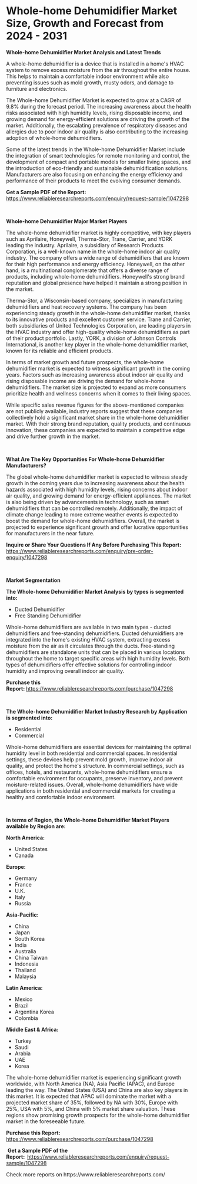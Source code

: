 <p><h1>Whole-home Dehumidifier Market Size, Growth and Forecast from 2024 - 2031</h1></p><p><strong>Whole-home Dehumidifier Market Analysis and Latest Trends</strong></p>
<p><p>A whole-home dehumidifier is a device that is installed in a home's HVAC system to remove excess moisture from the air throughout the entire house. This helps to maintain a comfortable indoor environment while also preventing issues such as mold growth, musty odors, and damage to furniture and electronics.</p><p>The Whole-home Dehumidifier Market is expected to grow at a CAGR of 9.8% during the forecast period. The increasing awareness about the health risks associated with high humidity levels, rising disposable income, and growing demand for energy-efficient solutions are driving the growth of the market. Additionally, the escalating prevalence of respiratory diseases and allergies due to poor indoor air quality is also contributing to the increasing adoption of whole-home dehumidifiers.</p><p>Some of the latest trends in the Whole-home Dehumidifier Market include the integration of smart technologies for remote monitoring and control, the development of compact and portable models for smaller living spaces, and the introduction of eco-friendly and sustainable dehumidification solutions. Manufacturers are also focusing on enhancing the energy efficiency and performance of their products to meet the evolving consumer demands.</p></p>
<p><strong>Get a Sample PDF of the Report:&nbsp;</strong> <a href="https://www.reliableresearchreports.com/enquiry/request-sample/1047298">https://www.reliableresearchreports.com/enquiry/request-sample/1047298</a></p>
<p>&nbsp;</p>
<p><strong>Whole-home Dehumidifier Major Market Players</strong></p>
<p><p>The whole-home dehumidifier market is highly competitive, with key players such as Aprilaire, Honeywell, Therma-Stor, Trane, Carrier, and YORK leading the industry. Aprilaire, a subsidiary of Research Products Corporation, is a well-known name in the whole-home indoor air quality industry. The company offers a wide range of dehumidifiers that are known for their high performance and energy efficiency. Honeywell, on the other hand, is a multinational conglomerate that offers a diverse range of products, including whole-home dehumidifiers. Honeywell's strong brand reputation and global presence have helped it maintain a strong position in the market.</p><p>Therma-Stor, a Wisconsin-based company, specializes in manufacturing dehumidifiers and heat recovery systems. The company has been experiencing steady growth in the whole-home dehumidifier market, thanks to its innovative products and excellent customer service. Trane and Carrier, both subsidiaries of United Technologies Corporation, are leading players in the HVAC industry and offer high-quality whole-home dehumidifiers as part of their product portfolio. Lastly, YORK, a division of Johnson Controls International, is another key player in the whole-home dehumidifier market, known for its reliable and efficient products.</p><p>In terms of market growth and future prospects, the whole-home dehumidifier market is expected to witness significant growth in the coming years. Factors such as increasing awareness about indoor air quality and rising disposable income are driving the demand for whole-home dehumidifiers. The market size is projected to expand as more consumers prioritize health and wellness concerns when it comes to their living spaces.</p><p>While specific sales revenue figures for the above-mentioned companies are not publicly available, industry reports suggest that these companies collectively hold a significant market share in the whole-home dehumidifier market. With their strong brand reputation, quality products, and continuous innovation, these companies are expected to maintain a competitive edge and drive further growth in the market.</p></p>
<p>&nbsp;</p>
<p><strong>What Are The Key Opportunities For Whole-home Dehumidifier Manufacturers?</strong></p>
<p><p>The global whole-home dehumidifier market is expected to witness steady growth in the coming years due to increasing awareness about the health hazards associated with high humidity levels, rising concerns about indoor air quality, and growing demand for energy-efficient appliances. The market is also being driven by advancements in technology, such as smart dehumidifiers that can be controlled remotely. Additionally, the impact of climate change leading to more extreme weather events is expected to boost the demand for whole-home dehumidifiers. Overall, the market is projected to experience significant growth and offer lucrative opportunities for manufacturers in the near future.</p></p>
<p><strong>Inquire or Share Your Questions If Any Before Purchasing This Report:</strong> <a href="https://www.reliableresearchreports.com/enquiry/pre-order-enquiry/1047298">https://www.reliableresearchreports.com/enquiry/pre-order-enquiry/1047298</a></p>
<p>&nbsp;</p>
<p><strong>Market Segmentation</strong></p>
<p><strong>The Whole-home Dehumidifier Market Analysis by types is segmented into:</strong></p>
<p><ul><li>Ducted Dehumidifier</li><li>Free Standing Dehumidifier</li></ul></p>
<p><p>Whole-home dehumidifiers are available in two main types - ducted dehumidifiers and free-standing dehumidifiers. Ducted dehumidifiers are integrated into the home's existing HVAC system, extracting excess moisture from the air as it circulates through the ducts. Free-standing dehumidifiers are standalone units that can be placed in various locations throughout the home to target specific areas with high humidity levels. Both types of dehumidifiers offer effective solutions for controlling indoor humidity and improving overall indoor air quality.</p></p>
<p><strong>Purchase this Report:&nbsp;</strong><a href="https://www.reliableresearchreports.com/purchase/1047298">https://www.reliableresearchreports.com/purchase/1047298</a></p>
<p>&nbsp;</p>
<p><strong>The Whole-home Dehumidifier Market Industry Research by Application is segmented into:</strong></p>
<p><ul><li>Residential</li><li>Commercial</li></ul></p>
<p><p>Whole-home dehumidifiers are essential devices for maintaining the optimal humidity level in both residential and commercial spaces. In residential settings, these devices help prevent mold growth, improve indoor air quality, and protect the home's structure. In commercial settings, such as offices, hotels, and restaurants, whole-home dehumidifiers ensure a comfortable environment for occupants, preserve inventory, and prevent moisture-related issues. Overall, whole-home dehumidifiers have wide applications in both residential and commercial markets for creating a healthy and comfortable indoor environment.</p></p>
<p>&nbsp;</p>
<p><strong>In terms of Region, the Whole-home Dehumidifier Market Players available by Region are:</strong></p>
<p>
    <p> <strong> North America: </strong>
        <ul>
            <li>United States</li>
            <li>Canada</li>
        </ul>
        </p> 
    <p> <strong> Europe: </strong>
        <ul>
            <li>Germany</li>
            <li>France</li>
            <li>U.K.</li>
            <li>Italy</li>
            <li>Russia</li>
        </ul>
        </p> 
    <p> <strong> Asia-Pacific: </strong>
        <ul>
            <li>China</li>
            <li>Japan</li>
            <li>South Korea</li>
            <li>India</li>
            <li>Australia</li>
            <li>China Taiwan</li>
            <li>Indonesia</li>
            <li>Thailand</li>
            <li>Malaysia</li>
        </ul>
        </p> 
    <p> <strong> Latin America: </strong>
        <ul>
            <li>Mexico</li>
            <li>Brazil</li>
            <li>Argentina Korea</li>
            <li>Colombia</li>
        </ul>
        </p> 
    <p> <strong> Middle East & Africa: </strong>
        <ul>
            <li>Turkey</li>
            <li>Saudi</li>
            <li>Arabia</li>
            <li>UAE</li>
            <li>Korea</li>
        </ul>
    </p>
    </p>
<p><p>The whole-home dehumidifier market is experiencing significant growth worldwide, with North America (NA), Asia Pacific (APAC), and Europe leading the way. The United States (USA) and China are also key players in this market. It is expected that APAC will dominate the market with a projected market share of 35%, followed by NA with 30%, Europe with 25%, USA with 5%, and China with 5% market share valuation. These regions show promising growth prospects for the whole-home dehumidifier market in the foreseeable future.</p></p>
<p><strong>Purchase this Report: </strong><a href="https://www.reliableresearchreports.com/purchase/1047298">https://www.reliableresearchreports.com/purchase/1047298</a></p>
<p>&nbsp;<strong>Get a Sample PDF of the Report:&nbsp;&nbsp;</strong><a href="https://www.reliableresearchreports.com/enquiry/request-sample/1047298">https://www.reliableresearchreports.com/enquiry/request-sample/1047298</a></p>
<p><strong></strong></p>
<p>Check more reports on https://www.reliableresearchreports.com/</p>